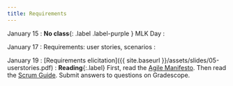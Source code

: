 ```yaml
---
title: Requirements
---
```


January 15
: **No class**{: .label .label-purple } MLK Day
  : 
  

January 17
: Requirements: user stories, scenarios
  : 

January 19
: [Requirements elicitation]({{ site.baseurl }}/assets/slides/05-userstories.pdf)
  : **Reading**{:.label} First, read the [Agile Manifesto](https://agilemanifesto.org). Then read the [Scrum Guide](https://scrumguides.org/scrum-guide.html).
     Submit answers to questions on Gradescope.

